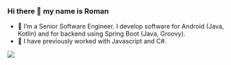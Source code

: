 ### Hi there 👋 my name is Roman

- 🌱 I’m a Senior Software Engineer. I develop software for Android (Java, Kotlin) and for backend using Spring Boot (Java, Groovy).
- 🌱 I have previously worked with Javascript and C#.

<a href="https://github.com/romansloan/github-visitors-counter">
    <img src="https://komarev.com/ghpvc/?username=romansloan&color=brightgreen">
</a>
<!--
**romansloan/romansloan** is a ✨ _special_ ✨ repository because its `README.md` (this file) appears on your GitHub profile.

Here are some ideas to get you started:

- 🔭 I’m currently working on ...
- 🌱 I’m currently learning ...
- 👯 I’m looking to collaborate on ...
- 🤔 I’m looking for help with ...
- 💬 Ask me about ...
- 📫 How to reach me: ...
- 😄 Pronouns: ...
- ⚡ Fun fact: ...
-->

